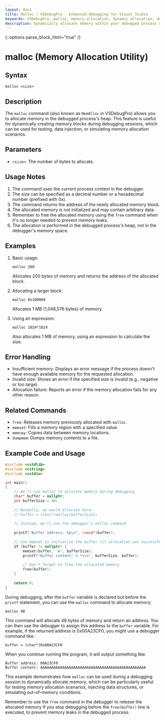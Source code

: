```yaml
---
layout: docs
title: Malloc | VSDebugPro - Enhanced debugging for Visual Studio
keywords: VSDebugPro, malloc, memory allocation, dynamic allocation, debugging command, memory management, heap allocation
description: Dynamically allocate memory within your debugged process using VSDebugPro's malloc command. This page provides instructions on how to allocate memory blocks on the heap during debugging, assisting in testing memory management and simulating allocation scenarios.
---
```

{::options parse_block_html="true" /}

# malloc (Memory Allocation Utility)

## Syntax
```
malloc <size>
```

## Description
The `malloc` command (also known as `MemAlloc` in VSDebugPro) allows you to allocate memory in the debugged process's heap. This feature is useful for dynamically creating memory blocks during debugging sessions, which can be used for testing, data injection, or simulating memory allocation scenarios.

## Parameters

- `<size>`: The number of bytes to allocate.

## Usage Notes

1. The command uses the current process context in the debugger.
2. The size can be specified as a decimal number or a hexadecimal number (prefixed with 0x).
3. The command returns the address of the newly allocated memory block.
4. The allocated memory is not initialized and may contain arbitrary data.
5. Remember to free the allocated memory using the `free` command when it's no longer needed to prevent memory leaks.
6. The allocation is performed in the debugged process's heap, not in the debugger's memory space.

## Examples

1. Basic usage:
   ```
   malloc 200
   ```
   Allocates 200 bytes of memory and returns the address of the allocated block.

2. Allocating a larger block:
   ```
   malloc 0x100000
   ```
   Allocates 1 MB (1,048,576 bytes) of memory.

3. Using an expression:
   ```
   malloc 1024*1024
   ```
   Also allocates 1 MB of memory, using an expression to calculate the size.

## Error Handling

- Insufficient memory: Displays an error message if the process doesn't have enough available memory for the requested allocation.
- Invalid size: Shows an error if the specified size is invalid (e.g., negative or too large).
- Allocation failure: Reports an error if the memory allocation fails for any other reason.

## Related Commands

- `free`: Releases memory previously allocated with `malloc`.
- `memset`: Fills a memory region with a specified value.
- `memcpy`: Copies data between memory locations.
- `dumpmem`: Dumps memory contents to a file.

## Example Code and Usage

```cpp
#include <cstdlib>
#include <cstring>
#include <cstdio>

int main()
{
    // We'll use malloc to allocate memory during debugging
    char* buffer = nullptr;
    int bufferSize = 48;
    
    // Normally, we would allocate here:
    // buffer = (char*)malloc(bufferSize);
    
    // Instead, we'll use the debugger's malloc command
    
    printf("Buffer address: %p\n", (void*)buffer);
    
    // Use memset to initialize the buffer (if allocation was successful)
    if (buffer != nullptr) {
        memset(buffer, 'A', bufferSize);
        printf("Buffer content: %.*s\n", bufferSize, buffer);
        
        // Don't forget to free the allocated memory
        free(buffer);
    }
    
    return 0;
}
```

During debugging, after the `buffer` variable is declared but before the `printf` statement, you can use the `malloc` command to allocate memory:

```
malloc 48
```

This command will allocate 48 bytes of memory and return an address. You can then use the debugger to assign this address to the `buffer` variable. For example, if the returned address is 0x00A23CF0, you might use a debugger command like:

```
buffer = (char*)0x00A23CF0
```

When you continue running the program, it will output something like:

```
Buffer address: 00A23CF0
Buffer content: AAAAAAAAAAAAAAAAAAAAAAAAAAAAAAAAAAAAAAAAAAAAAAAA
```

This example demonstrates how `malloc` can be used during a debugging session to dynamically allocate memory, which can be particularly useful for testing memory allocation scenarios, injecting data structures, or simulating out-of-memory conditions.

Remember to use the `free` command in the debugger to release the allocated memory if you stop debugging before the `free(buffer)` line is executed, to prevent memory leaks in the debugged process.